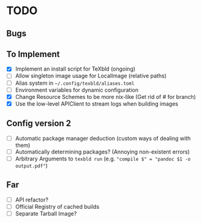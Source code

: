 # TODO

## Bugs

## To Implement

- [x] Implement an install script for TeXbld (ongoing)
- [ ] Allow singleton image usage for LocalImage (relative paths)
- [ ] Alias system in `~/.config/texbld/aliases.toml`
- [ ] Environment variables for dynamic configuration
- [x] Change Resource Schemes to be more nix-like (Get rid of \# for branch)
- [x] Use the low-level APIClient to stream logs when building images

## Config version 2

- [ ] Automatic package manager deduction (custom ways of dealing with them)
- [ ] Automatically determining packages? (Annoying non-existent errors)
- [ ] Arbitrary Arguments to `texbld run` (e.g. `"compile $" = "pandoc $1 -o output.pdf"`)

## Far

- [ ] API refactor?
- [ ] Official Registry of cached builds
- [ ] Separate Tarball Image?
